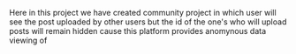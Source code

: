 Here in this project we have created community project in which user will see the post uploaded by other users but the id of the one's who will upload posts will remain hidden cause this platform provides anomynous data viewing of 
